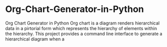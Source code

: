 # Org-Chart-Generator-in-Python
Org Chart Generator in Python
Org chart is a diagram renders hierarchical data in a pirtorial form which represents the hierarchy of elements within the hierarchy. This project provides a command line interface to generate a hierarchical diagram when a 
